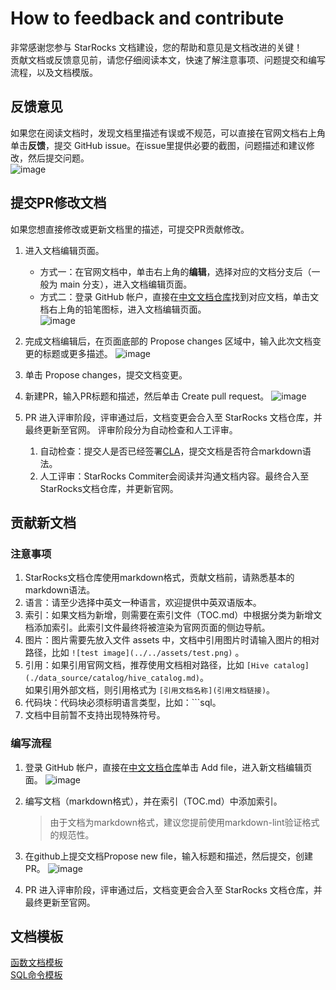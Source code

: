 # How to feedback and contribute

非常感谢您参与 StarRocks 文档建设，您的帮助和意见是文档改进的关键！<br />
贡献文档或反馈意见前，请您仔细阅读本文，快速了解注意事项、问题提交和编写流程，以及文档模版。

## 反馈意见

如果您在阅读文档时，发现文档里描述有误或不规范，可以直接在官网文档右上角单击**反馈**，提交 GitHub issue。在issue里提供必要的截图，问题描述和建议修改，然后提交问题。<br />
![image](https://user-images.githubusercontent.com/98087056/183545340-205e3730-f2a7-4e45-bfef-63afb356b814.png)

## 提交PR修改文档

如果您想直接修改或更新文档里的描述，可提交PR贡献修改。

1. 进入文档编辑页面。
   - 方式一：在官网文档中，单击右上角的**编辑**，选择对应的文档分支后（一般为 main 分支），进入文档编辑页面。
   - 方式二：登录 GitHub 帐户，直接在[中文文档仓库](https://github.com/StarRocks/docs.zh-cn)找到对应文档，单击文档右上角的铅笔图标，进入文档编辑页面。<br />
   ![image](https://user-images.githubusercontent.com/98087056/183545639-cdea3e25-5fee-445e-8de9-4ec4aa583828.png)

2. 完成文档编辑后，在页面底部的 Propose changes 区域中，输入此次文档变更的标题或更多描述。
   ![image](https://user-images.githubusercontent.com/98087056/183545158-c5dd5e53-37c8-482b-8d15-51c2a21689cb.png)

3. 单击 Propose changes，提交文档变更。
4. 新建PR，输入PR标题和描述，然后单击 Create pull request。
   ![image](https://user-images.githubusercontent.com/98087056/183552303-0853e1aa-3948-49e1-8240-7d30b6d7809b.png)

5. PR 进入评审阶段，评审通过后，文档变更会合入至 StarRocks 文档仓库，并最终更新至官网。
   评审阶段分为自动检查和人工评审。
   1. 自动检查：提交人是否已经签署[CLA](https://cla-assistant.io/StarRocks/starrocks)，提交文档是否符合markdown语法。
   2. 人工评审：StarRocks Commiter会阅读并沟通文档内容。最终合入至StarRocks文档仓库，并更新官网。

## 贡献新文档

### 注意事项

1. StarRocks文档仓库使用markdown格式，贡献文档前，请熟悉基本的markdown语法。
2. 语言：请至少选择中英文一种语言，欢迎提供中英双语版本。
3. 索引：如果文档为新增，则需要在索引文件（TOC.md）中根据分类为新增文档添加索引。此索引文件最终将被渲染为官网页面的侧边导航。
4. 图片：图片需要先放入文件 assets 中，文档中引用图片时请输入图片的相对路径，比如 `![test image](../../assets/test.png)` 。
5. 引用：如果引用官网文档，推荐使用文档相对路径，比如 `[Hive catalog](./data_source/catalog/hive_catalog.md)`。<br /> 如果引用外部文档，则引用格式为 `[引用文档名称](引用文档链接)`。
6. 代码块：代码块必须标明语言类型，比如：```sql。
7. 文档中目前暂不支持出现特殊符号。

### 编写流程

1. 登录 GitHub 帐户，直接在[中文文档仓库](https://github.com/StarRocks/docs.zh-cn)单击 Add file，进入新文档编辑页面。
   ![image](https://user-images.githubusercontent.com/98087056/183546267-f05f6afc-4d58-40f8-ba73-437f82d5f662.png)

2. 编写文档（markdown格式），并在索引（TOC.md）中添加索引。
    > 由于文档为markdown格式，建议您提前使用markdown-lint验证格式的规范性。
3. 在github上提交文档Propose new file，输入标题和描述，然后提交，创建PR。
   ![image](https://user-images.githubusercontent.com/98087056/183547476-bf3adca9-dde9-4205-a2a9-ea6210e9ba48.png)

4. PR 进入评审阶段，评审通过后，文档变更会合入至 StarRocks 文档仓库，并最终更新至官网。

## 文档模板

[函数文档模板](./sql-reference/sql-functions/How_to_Write_Functions_Documentation.md)<br />
[SQL命令模板](./sql-reference/How_to_write_SQL_command_doc.md)
